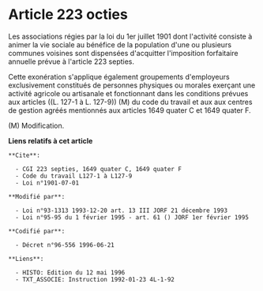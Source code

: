 # Article 223 octies

Les associations régies par la loi du 1er juillet 1901 dont l'activité consiste à animer la vie sociale au bénéfice de la
population d'une ou plusieurs communes voisines sont dispensées d'acquitter l'imposition forfaitaire annuelle prévue à
l'article 223 septies.

Cette exonération s'applique également groupements d'employeurs exclusivement constitués de personnes physiques ou morales
exerçant une activité agricole ou artisanale et fonctionnant dans les conditions prévues aux articles ((L. 127-1 à L. 127-9))
(M) du code du travail et aux aux centres de gestion agréés mentionnés aux articles 1649 quater C et 1649 quater F.

(M) Modification.

**Liens relatifs à cet article**

	**Cite**:

	  - CGI 223 septies, 1649 quater C, 1649 quater F
	  - Code du travail L127-1 à L127-9
	  - Loi n°1901-07-01

	**Modifié par**:

	  - Loi n°93-1313 1993-12-20 art. 13 III JORF 21 décembre 1993
	  - Loi n°95-95 du 1 février 1995 - art. 61 () JORF 1er février 1995

	**Codifié par**:

	  - Décret n°96-556 1996-06-21

	**Liens**:

	  - HISTO: Edition du 12 mai 1996
	  - TXT_ASSOCIE: Instruction 1992-01-23 4L-1-92
